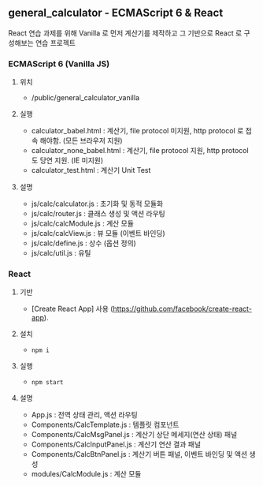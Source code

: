 ## general_calculator - ECMAScript 6 & React

React 연습 과제를 위해 Vanilla 로 먼저 계산기를 제작하고 그 기반으로 React 로 구성해보는 연습 프로젝트

### ECMAScript 6 (Vanilla JS)

1. 위치
    * /public/general_calculator_vanilla

2. 실행
    * calculator_babel.html : 계산기, file protocol 미지원, http protocol 로 접속 해야함. (모든 브라우저 지원)
    * calculator_none_babel.html : 계산기, file protocol 지원, http protocol 도 당연 지원. (IE 미지원)
    * calculator_test.html : 계산기 Unit Test

3. 설명
    * js/calc/calculator.js : 초기화 및 동적 모듈화
    * js/calc/router.js : 클래스 생성 및 액션 라우팅
    * js/calc/calcModule.js : 계산 모듈
    * js/calc/calcView.js : 뷰 모듈 (이벤트 바인딩)
    * js/calc/define.js : 상수 (옵션 정의)
    * js/calc/util.js : 유틸

### React

1. 기반
    * [Create React App] 사용 (https://github.com/facebook/create-react-app).

2. 설치
    * `npm i`

3. 실행
    * `npm start`

4. 설명
    * App.js : 전역 상태 관리, 액션 라우팅
    * Components/CalcTemplate.js : 템플릿 컴포넌트
    * Components/CalcMsgPanel.js : 계산기 상단 메세지(연산 상태) 패널
    * Components/CalcInputPanel.js : 계산기 연산 결과 패널
    * Components/CalcBtnPanel.js : 계산기 버튼 패널, 이벤트 바인딩 및 액션 생성
    * modules/CalcModule.js : 계산 모듈


